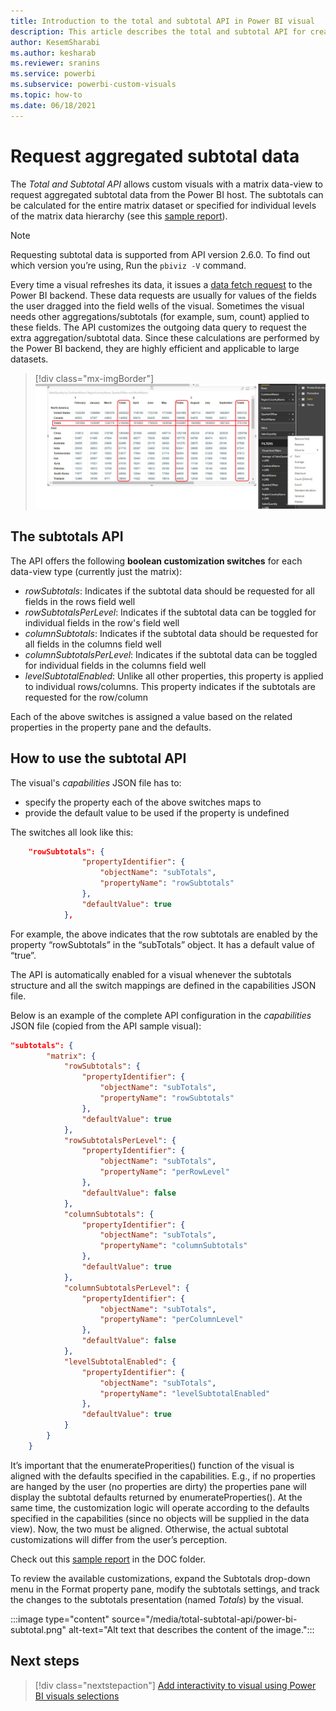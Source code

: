 ```yaml
---
title: Introduction to the total and subtotal API in Power BI visual
description: This article describes the total and subtotal API for creating Power BI visuals.
author: KesemSharabi
ms.author: kesharab
ms.reviewer: sranins
ms.service: powerbi
ms.subservice: powerbi-custom-visuals
ms.topic: how-to
ms.date: 06/18/2021
---
```


# Request aggregated subtotal data

The *Total and Subtotal API* allows custom visuals with a matrix data-view to request aggregated subtotal data from the Power BI host. The subtotals can be calculated for the entire matrix dataset or specified for individual levels of the matrix data hierarchy (see this [sample report](https://github.com/microsoft/Powerbi-Visuals-SampleMatrix/tree/master/doc)).

>[!NOTE]
>Requesting subtotal data is supported from API version 2.6.0. To find out which version you’re using, Run the `pbiviz -V` command.

Every time a visual refreshes its data, it issues a [data fetch request](fetch-more-data.md) to the Power BI backend. These data requests are usually for values of the fields the user dragged into the field wells of the visual. Sometimes the visual needs other aggregations/subtotals (for example, sum, count) applied to these fields. The API customizes the outgoing data query to request the extra aggregation/subtotal data. Since these calculations are performed by the Power BI backend, they are highly efficient and applicable to large datasets.

> [!div class="mx-imgBorder"]
>![Screenshot of visual with subtotals row and columns highlighted.](media/total-subtotal-api/subtotal-visual-results.png)

## The subtotals API

The API offers the following **boolean customization switches** for each data-view type (currently just the matrix):

* *rowSubtotals*: Indicates if the subtotal data should be requested for all fields in the rows field well
* *rowSubtotalsPerLevel*: Indicates if the subtotal data can be toggled for individual fields in the row's field well
* *columnSubtotals*: Indicates if the subtotal data should be requested for all fields in the columns field well
* *columnSubtotalsPerLevel*: Indicates if the subtotal data can be toggled for individual fields in the columns field well
* *levelSubtotalEnabled*: Unlike all other properties, this property is applied to individual rows/columns. This property indicates if the subtotals are requested for the row/column

Each of the above switches is assigned a value based on the related properties in the property pane and the defaults.

## How to use the subtotal API

The visual's *capabilities* JSON file has to:

* specify the property each of the above switches maps to
* provide the default value to be used if the property is undefined

The switches all look like this:

```json
    "rowSubtotals": { 
                "propertyIdentifier": { 
                    "objectName": "subTotals", 
                    "propertyName": "rowSubtotals" 
                }, 
                "defaultValue": true 
            },
```

For example, the above indicates that the row subtotals are enabled by the property “rowSubtotals” in the “subTotals” object. It has a default value of “true”.

The API is automatically enabled for a visual whenever the subtotals structure and all the switch mappings are defined in the capabilities JSON file.

Below is an example of the complete API configuration in the *capabilities* JSON file (copied from the API sample visual):

```json
"subtotals": { 
        "matrix": { 
            "rowSubtotals": { 
                "propertyIdentifier": { 
                    "objectName": "subTotals", 
                    "propertyName": "rowSubtotals" 
                }, 
                "defaultValue": true 
            }, 
            "rowSubtotalsPerLevel": { 
                "propertyIdentifier": { 
                    "objectName": "subTotals", 
                    "propertyName": "perRowLevel" 
                }, 
                "defaultValue": false 
            }, 
            "columnSubtotals": { 
                "propertyIdentifier": { 
                    "objectName": "subTotals", 
                    "propertyName": "columnSubtotals" 
                }, 
                "defaultValue": true 
            }, 
            "columnSubtotalsPerLevel": { 
                "propertyIdentifier": { 
                    "objectName": "subTotals", 
                    "propertyName": "perColumnLevel" 
                }, 
                "defaultValue": false 
            }, 
            "levelSubtotalEnabled": { 
                "propertyIdentifier": { 
                    "objectName": "subTotals", 
                    "propertyName": "levelSubtotalEnabled" 
                }, 
                "defaultValue": true 
            } 
        } 
    }
```

It’s important that the enumerateProperities() function of the visual is aligned with the defaults specified in the capabilities. E.g., if no properties are hanged by the user (no properties are dirty) the properties pane will display the subtotal defaults returned by enumerateProperties(). At the same time, the customization logic will operate according to the defaults specified in the capabilities (since no objects will be supplied in the data view). Now, the two must be aligned. Otherwise, the actual subtotal customizations will differ from the user’s perception.

Check out this [sample report](https://github.com/Microsoft/Powerbi-Visuals-SampleMatrix) in the DOC folder.

To review the available customizations, expand the Subtotals drop-down menu in the Format property pane, modify the subtotals settings, and track the changes to the subtotals presentation (named *Totals*) by the visual.

:::image type="content" source="/media/total-subtotal-api/power-bi-subtotal.png" alt-text="Alt text that describes the content of the image.":::

## Next steps

>[!div class="nextstepaction"]
>[Add interactivity to visual using Power BI visuals selections](selection-api.md)